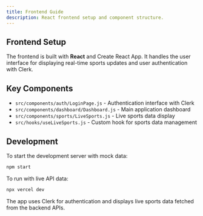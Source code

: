 ```yaml
---
title: Frontend Guide
description: React frontend setup and component structure.
---
```


## Frontend Setup

The frontend is built with **React** and Create React App. It handles the user interface for displaying real-time sports updates and user authentication with Clerk.

## Key Components

- `src/components/auth/LoginPage.js` - Authentication interface with Clerk
- `src/components/dashboard/Dashboard.js` - Main application dashboard
- `src/components/sports/LiveSports.js` - Live sports data display
- `src/hooks/useLiveSports.js` - Custom hook for sports data management

## Development

To start the development server with mock data:

```bash
npm start
```

To run with live API data:

```bash
npx vercel dev
```

The app uses Clerk for authentication and displays live sports data fetched from the backend APIs.


